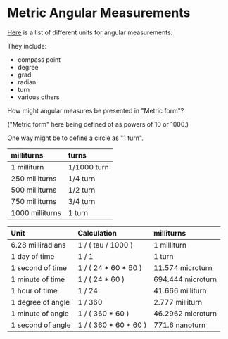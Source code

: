 Metric Angular Measurements
===========================

[Here](https://en.wikipedia.org/wiki/Angle) is a list of different units for angular measurements.

They include:
 - compass point
 - degree
 - grad
 - radian
 - turn
 - various others

How might angular measures be presented in "Metric form"?

("Metric form" here being defined of as powers of 10 or 1000.)

One way might be to define a circle as "1 turn".

| milliturns      | turns       |
| :--             | :--         |
|    1 milliturn  | 1/1000 turn |
|  250 milliturns | 1/4 turn    |
|  500 milliturns | 1/2 turn    |
|  750 milliturns | 3/4 turn    |
| 1000 milliturns | 1 turn      |

| Unit              | Calculation           | milliturns        |
| :--               | :--                   | :--               |
| 6.28 milliradians | 1 / ( tau / 1000 )    | 1 milliturn       |
| 1 day of time     | 1 / 1                 | 1 turn            |
| 1 second of time  | 1 / ( 24 * 60 * 60 )  | 11.574 microturn  |
| 1 minute of time  | 1 / ( 24 * 60 )       | 694.444 microturn |
| 1 hour   of time  | 1 / 24                | 41.666 milliturn  |
| 1 degree of angle | 1 / 360               | 2.777 milliturn   |
| 1 minute of angle | 1 / ( 360 * 60 )      | 46.2962 microturn |
| 1 second of angle | 1 / ( 360 * 60 * 60 ) | 771.6 nanoturn    |

